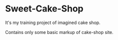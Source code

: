 # Sweet-Cake-Shop

It's my training project of imagined cake shop.

Contains only some basic markup of cake-shop site.
